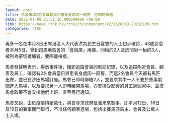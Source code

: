 ```yaml
---
layout: post
title: 馬會確認2名會員曾與初確者身處同一廂房　已即時聯絡
date: 2022-01-09 21:51:16.000000000 +08:00
link: https://news.rthk.hk/rthk/ch/component/k2/1628063-20220109.htm
categories: rthk
---
```


再多一名在本月3日出席港區人大代表洪為民生日宴會的人士初步確診，43歲女患者本月5日，曾到跑馬地馬會的「會員席」用膳，同枱的2人及房間另一枱的3人，被列為密切接觸者，要隔離檢疫。

馬會發聲明表示，得悉事件後，隨即追蹤會員的到訪紀錄，以及追蹤附近會員、顧客及員工，確認有2名會員當日與患者身處同一廂房，而這2名會員今天都有馬匹出賽，並已在沙田馬場訂座。馬會已即時聯絡2人，並要求其中一人不要於賽事期間進入馬場，以及要求另一人即時離開馬場，亦安排受影響的員工返回家中，並按馬會政策不會安排他們上班，直至另行通知。

馬會又說，由於疫情持續惡化，將會尋求政府批准未來賽事，即本月12日、16日及19日的賽事閉門舉行，不准任何顧客進場，包括出賽馬匹馬主、會員及公眾人士入場。
